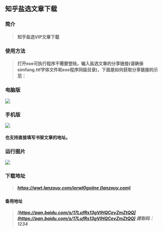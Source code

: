 ## 知乎盐选文章下载
### 简介
> #### 知乎盐选VIP文章下载

### 使用方法
> #### 打开exe可执行程序不需要登陆，输入盐选文章的分享链接(请确保simfang.ttf字体文件和exe程序同级目录)，下面是如何获取分享链接的示范：

### 电脑版

![](https://s2.loli.net/2022/11/25/qs1pkTCubxgfQvV.png)


### 手机版

![](https://s2.loli.net/2022/11/25/KQ1Gs2qPXiyAI5d.png)

#### 也支持直接填写书架文章的地址。

### 运行图片
![](https://s2.loli.net/2022/11/26/5PtloE4L1dGfvwy.jpg)

### 下载地址
> ##### [https://wwt.lanzouy.com/iorwI0gxiine (lanzouy.com)](https://wwt.lanzouy.com/iorwI0gxiine)

#### 备用地址
> ##### [https://pan.baidu.com/s/17LufRs13gVlHQCevZmZtQQ](https://pan.baidu.com/s/17LufRs13gVlHQCevZmZtQQ) 提取码：1234
